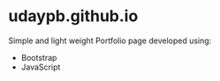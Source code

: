 # udaypb.github.io

Simple and light weight Portfolio page developed using:
- Bootstrap
- JavaScript

